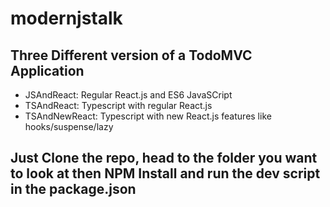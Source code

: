 # modernjstalk

## Three Different version of a TodoMVC Application
- JSAndReact: Regular React.js and ES6 JavaSCript
- TSAndReact: Typescript with regular React.js
- TSAndNewReact: Typescript with new React.js features like hooks/suspense/lazy

## Just Clone the repo, head to the folder you want to look at then NPM Install and run the dev script in the package.json
